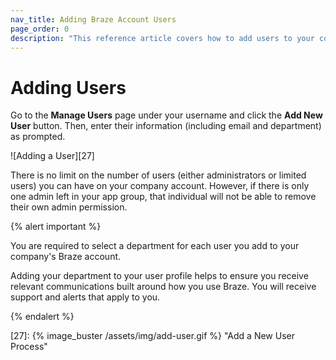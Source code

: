 ```yaml
---
nav_title: Adding Braze Account Users
page_order: 0
description: "This reference article covers how to add users to your company account."
---
```


# Adding Users

Go to the __Manage Users__ page under your username and click the __Add New User__ button. Then, enter their information (including email and department) as prompted.

![Adding a User][27]

There is no limit on the number of users (either administrators or limited users) you can have on your company account. However, if there is only one admin left in your app group, that individual will not be able to remove their own admin permission.

{% alert important %}

You are required to select a department for each user you add to your company's Braze account.

Adding your department to your user profile helps to ensure you receive relevant communications built around how you use Braze. You will receive support and alerts that apply to you.

{% endalert %}

[27]: {% image_buster /assets/img/add-user.gif %} "Add a New User Process"
